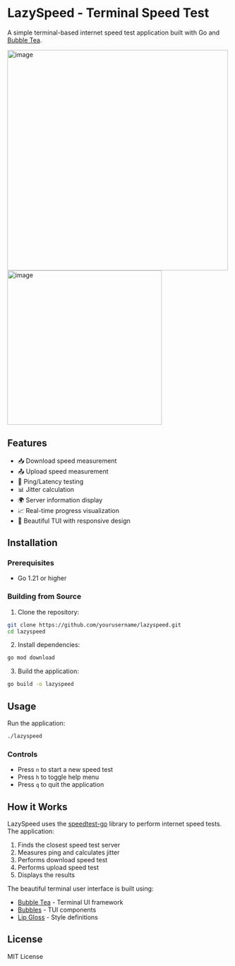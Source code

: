 # LazySpeed - Terminal Speed Test

A simple terminal-based internet speed test application built with Go and [Bubble Tea](https://github.com/charmbracelet/bubbletea).

<img width="500" alt="image" src="https://github.com/user-attachments/assets/2988d63e-3fcf-42de-83f2-9bce5e00106f" />
<img width="350" alt="image" src="https://github.com/user-attachments/assets/91a25e2b-3ef0-4d12-b2f0-4a18fff67c84" />


## Features

- 📥 Download speed measurement
- 📤 Upload speed measurement
- 🔄 Ping/Latency testing
- 📊 Jitter calculation
- 🌍 Server information display
- 📈 Real-time progress visualization
- 🎨 Beautiful TUI with responsive design

## Installation

### Prerequisites

- Go 1.21 or higher

### Building from Source

1. Clone the repository:
```bash
git clone https://github.com/yourusername/lazyspeed.git
cd lazyspeed
```

2. Install dependencies:
```bash
go mod download
```

3. Build the application:
```bash
go build -o lazyspeed
```

## Usage

Run the application:
```bash
./lazyspeed
```

### Controls

- Press `n` to start a new speed test
- Press `h` to toggle help menu
- Press `q` to quit the application

## How it Works

LazySpeed uses the [speedtest-go](https://github.com/showwin/speedtest-go) library to perform internet speed tests. The application:

1. Finds the closest speed test server
2. Measures ping and calculates jitter
3. Performs download speed test
4. Performs upload speed test
5. Displays the results

The beautiful terminal user interface is built using:
- [Bubble Tea](https://github.com/charmbracelet/bubbletea) - Terminal UI framework
- [Bubbles](https://github.com/charmbracelet/bubbles) - TUI components
- [Lip Gloss](https://github.com/charmbracelet/lipgloss) - Style definitions

## License

MIT License
